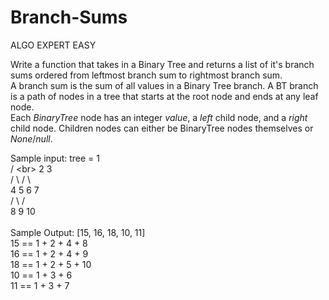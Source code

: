 # Branch-Sums

ALGO EXPERT EASY

Write a function that takes in a Binary Tree and returns a list of it's branch sums ordered from leftmost branch sum to rightmost branch sum. <br>
A branch sum is the sum of all values in a Binary Tree branch. A BT branch is a path of nodes in a tree that starts at the root node and ends at any leaf node. <br>
Each *BinaryTree* node has an integer *value*, a *left* child node, and a *right* child node. Children nodes can either be BinaryTree nodes themselves or *None*/*null*.<br>


 Sample input: tree =    1<br>
                       /   \<br>
                      2     3<br>
                   /   \  /  \  <br>
                  4    5 6   7<br>
                /  \  /  <br>
               8   9 10<br>
<br>
 Sample Output: [15, 16, 18, 10, 11]<br>
 15 == 1 + 2 + 4 + 8<br>
 16 == 1 + 2 + 4 + 9<br>
 18 == 1 + 2 + 5 + 10<br>
 10 == 1 + 3 + 6<br>
 11 == 1 + 3 + 7<br>
